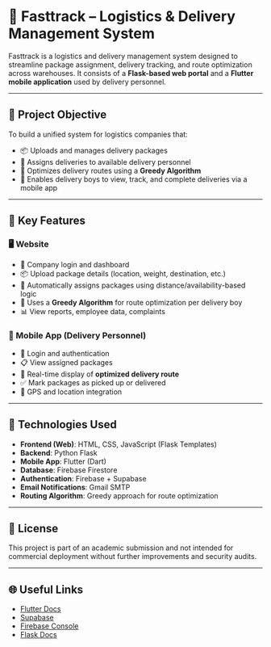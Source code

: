 # 🚚 Fasttrack – Logistics & Delivery Management System

Fasttrack is a logistics and delivery management system designed to streamline package assignment, delivery tracking, and route optimization across warehouses. It consists of a **Flask-based web portal** and a **Flutter mobile application** used by delivery personnel.

---

## 🎯 Project Objective

To build a unified system for logistics companies that:
- 📦 Uploads and manages delivery packages
- 🚴 Assigns deliveries to available delivery personnel
- 📍 Optimizes delivery routes using a **Greedy Algorithm**
- 📱 Enables delivery boys to view, track, and complete deliveries via a mobile app

---

## 🧠 Key Features

### 🖥️ Website
- 🏢 Company login and dashboard
- 📦 Upload package details (location, weight, destination, etc.)
- 🤖 Automatically assigns packages using distance/availability-based logic
- 🧠 Uses a **Greedy Algorithm** for route optimization per delivery boy
- 📊 View reports, employee data, complaints

### 📱 Mobile App (Delivery Personnel)
- 🔐 Login and authentication
- 📋 View assigned packages
- 📌 Real-time display of **optimized delivery route**
- ✅ Mark packages as picked up or delivered
- 📍 GPS and location integration

---

## 🔐 Technologies Used

- **Frontend (Web)**: HTML, CSS, JavaScript (Flask Templates)
- **Backend**: Python Flask
- **Mobile App**: Flutter (Dart)
- **Database**: Firebase Firestore
- **Authentication**: Firebase + Supabase
- **Email Notifications**: Gmail SMTP
- **Routing Algorithm**: Greedy approach for route optimization

---

## 📄 License

This project is part of an academic submission and not intended for commercial deployment without further improvements and security audits.

---

## 🌐 Useful Links

- [Flutter Docs](https://flutter.dev/docs)
- [Supabase](https://supabase.com/)
- [Firebase Console](https://console.firebase.google.com/)
- [Flask Docs](https://flask.palletsprojects.com/)
